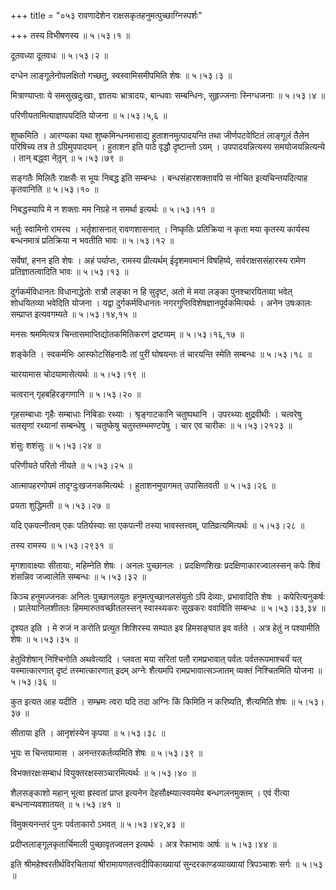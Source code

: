 +++
title = "०५३ रावणादेशेन राक्षसकृतहनुमत्पुच्छाग्निस्पर्शः"

+++
तस्य विभीषणस्य  ॥  ५।५३।१  ॥   

  

दूतवध्या दूतवधः  ॥  ५।५३।२  ॥   

  

दग्धेन लाङ्गूलेनोपलक्षितो गच्छतु, स्वस्वामिसमीपमिति शेषः  ॥  ५।५३।३  ॥   

  

मित्राण्याप्ताः ये समसुखदुःखाः, ज्ञातयः भ्रात्रादयः, बान्धवाः सम्बन्धिनः, सुहृज्जनाः स्निग्धजनाः  ॥  ५।५३।४  ॥   

  

परिणीयतामित्याज्ञापयदिति योजना  ॥  ५।५३।५,६  ॥   

  

शुष्कमिति । आरण्यका यथा शुष्कमिन्धनमासाद्य हुताशनमुत्पादयन्ति तथा जीर्णपटवेष्टितं लाङ्गूलं तैलेन परिषिच्य तत्र ते ऽग्रिमुपपादयन् । हुताशन इति पाठे वृद्धौ दृष्टान्तो ऽयम् । उपपादयन्नित्यस्य समयोजयन्नित्यन्ये । तान् बद्ध्वा नेतृ़न्  ॥  ५।५३।७९  ॥   

  

सङ्गतैः मिलितैः राक्षसैः स भूयः निबद्ध इति सम्बन्धः । बन्धसंहारशक्तावपि स नोचित इत्यचिन्तयदित्याह कृतवानिति  ॥  ५।५३।१०  ॥   

  

निबद्धस्यापि मे न शक्ताः मम निग्रहे न समर्था इत्यर्थः  ॥  ५।५३।११  ॥   

  

भर्तुः स्वामिनो रामस्य । भर्तृशासनात् रावणशासनात् । निष्कृतिः प्रतिक्रिया न कृता मया कृतस्य कार्यस्य बन्धनमात्रं प्रतिक्रिया न भवतीति भावः  ॥  ५।५३।१२  ॥   

  

सर्वेषां, हनन इति शेषः । अहं पर्याप्तः, रामस्य प्रीत्यर्थम् ईदृशमवमानं विषहिष्ये, सर्वराक्षससंहारस्य रामेण प्रतिज्ञातत्वादिति भावः  ॥  ५।५३।१३  ॥   

  

दुर्गकर्मविधानतः विधानाद्धेतोः रात्रौ लङ्का न हि सुदृष्ट, अतो मे मया लङ्का पुनश्चारयितव्या भवेत् शोधयितव्या भवेदिति योजना । यद्वा दुर्गकर्मविधानतः नगरगुप्तिविशेषज्ञानपूर्वकमित्यर्थः । अनेन उषःकालः सम्प्राप्त इत्यवगम्यते  ॥  ५।५३।१४,१५  ॥   

  

मनसः श्रममित्यत्र चिन्तासमाप्तिद्योतकमितिकरणं द्रष्टव्यम्  ॥  ५।५३।१६,१७  ॥   

  

शङ्केति । स्वकर्मभिः आस्फोटसिंहनादैः तां पुरीं घोषयन्तः तं चारयन्ति स्मेति सम्बन्धः  ॥  ५।५३।१८  ॥   

  

चारयामास चोदयामासेत्यर्थः  ॥  ५।५३।१९  ॥   

  

चत्वरान् गृहबहिरङ्गणानि  ॥  ५।५३।२०  ॥   

  

गृहसम्बाधाः गृहैः सम्बाधाः निबिडाः रथ्याः । श्रृङ्गाटकानि चतुष्पथानि । उपरथ्याः क्षुद्रवीथीः । चत्वरेषु चतसृणां रथ्यानां सम्बन्धेषु । चतुष्केषु चतुस्तम्भमण्टपेषु । चार एव चारीकः  ॥  ५।५३।२१२३  ॥   

  

शंसुः शशंसुः  ॥  ५।५३।२४  ॥   

  

परिणीयते परितो नीयते  ॥  ५।५३।२५  ॥   

  

आत्मापहरणोपमं तादृग्दुःखजनकमित्यर्थः । हुताशनमुपागमत् उपासितवती  ॥  ५।५३।२६  ॥   

  

प्रयता शुद्धिमती  ॥  ५।५३।२७  ॥   

  

यदि एकपत्नीत्वम् एकः पतिर्यस्याः सा एकपत्नी तस्या भावस्तत्त्वम्, पातिव्रत्यमित्यर्थः  ॥  ५।५३।२८  ॥   

  

तस्य रामस्य  ॥  ५।५३।२९३१  ॥   

  

मृगशावाक्ष्याः सीतायाः, महिम्नेति शेषः । अनलः पुच्छानलः । प्रदक्षिणशिखः प्रदक्षिणाकारज्वालस्सन् कपेः शिवं शंसन्निव जज्वालेति सम्बन्धः  ॥  ५।५३।३२  ॥   

  

किञ्च हनुमज्जनकः अनिलः पुच्छानलयुतः हनुमत्पुच्छानलसंयुतो ऽपि देव्याः, प्रभावादिति शेषः । कपेरित्यनुकर्षः । प्रालेयानिलशीतलः हिममारुतवच्छीतलस्सन् स्वास्थ्यकरः सुखकरः ववाविति सम्बन्धः  ॥  ५।५३।३३,३४  ॥   

  

दृश्यत इति । मे रुजं न करोति प्रत्युत शिशिरस्य सम्पात इव हिमसङ्घात इव वर्तते । अत्र हेतुं न पश्यामीति शेषः  ॥  ५।५३।३५  ॥   

  

हेतुविशेषान् निश्चिनोति अथवेत्यादि । प्लवता मया सरितां पतौ रामप्रभावात् पर्वतः पर्वतरूपमाश्चर्यं यत् यस्मात्कारणात् दृष्टं तस्मात्कारणात् इदम् अग्नेः शैत्यमपि रामप्रभावात्सञ्जातम् व्यक्तं निश्चितमिति योजना  ॥  ५।५३।३६  ॥   

  

कुत इत्यत आह यदीति । सम्भ्रमः त्वरा यदि तदा अग्निः किं किमिति न करिष्यति, शैत्यमिति शेषः  ॥  ५।५३।३७  ॥   

  

सीताया इति । आनृशंस्येन कृपया  ॥  ५।५३।३८  ॥   

  

भूयः स चिन्तयामास । अनन्तरकर्तव्यमिति शेषः  ॥  ५।५३।३९  ॥   

  

विभक्तरक्षःसम्बाधं वियुक्तरक्षस्सञ्चारमित्यर्थः  ॥  ५।५३।४०  ॥   

  

शैलसङ्काशो महान् भूत्वा ह्रस्वतां प्राप्त इत्यनेन देहसौक्ष्म्यात्स्वयमेव बन्धगलनमुक्तम् । एवं रीत्या बन्धनान्यवशातयत्  ॥  ५।५३।४१  ॥   

  

विमुक्त्यनन्तरं पुनः पर्वताकारो ऽभवत्  ॥  ५।५३।४२,४३  ॥   

  

प्रदीप्तलाङ्गूलकृतार्चिमाली पुच्छावृतज्वलन इत्यर्थः । अत्र रेफाभावः आर्षः  ॥  ५।५३।४४  ॥   

  

इति श्रीमहेश्वरतीर्थविरचितायां श्रीरामायणतत्त्वदीपिकाख्यायां सुन्दरकाण्डव्याख्यायां त्रिपञ्चाशः सर्गः  ॥  ५।५३  ॥   

  


